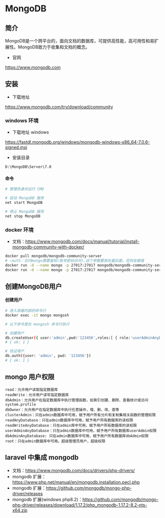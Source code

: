 # MongoDB

## 简介

MongoDB是一个跨平台的，面向文档的数据库，可提供高性能，高可用性和易扩展性。MongoDB致力于收集和文档的概念。

- 官网

https://www.mongodb.com

## 安装

- 下载地址

https://www.mongodb.com/try/download/community

### windows 环境

- 下载地址 windows

https://fastdl.mongodb.org/windows/mongodb-windows-x86_64-7.0.6-signed.msi

- 安装目录

`D:\MongoDB\Server\7.0`

#### 命令

```sh
# 管理员身份运行 CMD

# 启动 MongoDB 服务
net start MongoDB

# 停止 MongoDB 服务
net stop MongoDB
```

### docker 环境

- 文档：https://www.mongodb.com/docs/manual/tutorial/install-mongodb-community-with-docker/

```sh
docker pull mongodb/mongodb-community-server
# –auth：访问mongo需要鉴权(账号密码访问),这个参数要放在最后面，否则会报错
docker run -d --name mongo -p 27017:27017 mongodb/mongodb-community-server:latest --auth
docker run -d --name mongo -p 27017:27017 mongodb/mongodb-community-server:latest
```

## 创建MongoDB用户

#### 创建用户

```sh
# 进入容器内部的命令行
docker exec -it mongo mongosh
```

```sh
# 以下命令是在 mongosh 命令行执行

# 创建用户
db.createUser({ user:'admin',pwd:'123456',roles:[ { role:'userAdminAnyDatabase', db: 'admin'}]});
# { ok: 1 }

# 验证用户
db.auth({user: 'admin', pwd: '123456'})
# { ok: 1 }
```

## mongo 用户权限

```
read：允许用户读取指定数据库
readWrite：允许用户读写指定数据库
dbAdmin：允许用户在指定数据库中执行管理函数，如索引创建、删除、查看统计或访问system.profile
dbOwner：允许用户在指定数据库中执行任意操作，增、删、改、查等
clusterAdmin：只在admin数据库中可用，赋予用户所有分片和复制集相关函数的管理权限
readAnyDatabase：只在admin数据库中可用，赋予用户所有数据库的读权限
readWriteAnyDatabase：只在admin库中可用，赋予用户所有数据库的读权限
userAdminAnyDatabase：只在admin数据库中可用，赋予用户所有数据库userAdmin权限
dbAdminAnyDatabase: 只在admin数据库中可用，赋予用户所有数据库dbAdmin权限
root：只在admin数据库中可用。超级管理员用户，超级权限
```

## laravel 中集成 mongodb

- 文档：https://www.mongodb.com/docs/drivers/php-drivers/
- mongodb 扩展：https://www.php.net/manual/en/mongodb.installation.pecl.php
- mongodb 扩展：https://github.com/mongodb/mongo-php-driver/releases
- mongodb 扩展(windows php8.2)：https://github.com/mongodb/mongo-php-driver/releases/download/1.17.2/php_mongodb-1.17.2-8.2-nts-x64.zip